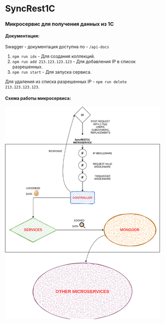 # SyncRest1C

### Микросервис для получения данных из 1С

#### Документация: 
Swagger - документация доступна по - `/api-docs`

1. `npm run idx` - Для создания коллекций.
2. `npm run add 213.123.123.123` - Для добавления IP в список разрешенных.
3. `npm run start` - Для запуска сервиса.

Для удаления из списка разрешенных IP - `npm run delete 213.123.123.123`.

#### Схема работы микросервиса:
![СХЕМА](./helpers/sheme.png)
